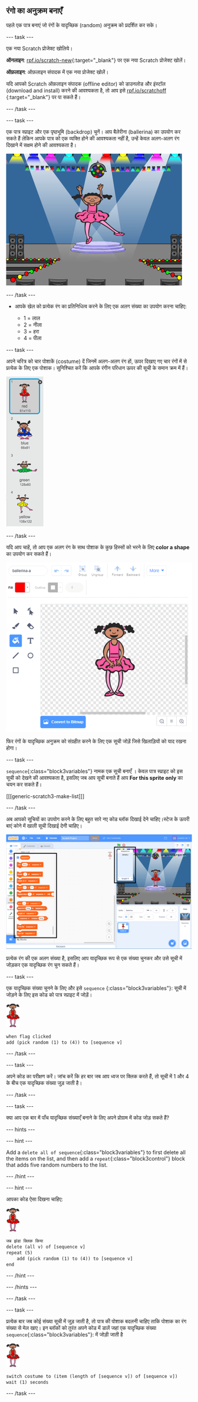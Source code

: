 ## रंगो का अनुक्रम बनाएँ

पहले एक पात्र बनाएं जो रंगों के यादृच्छिक (random) अनुक्रम को प्रदर्शित कर सके।

\--- task \---

एक नया Scratch प्रोजेक्ट खोलिये।

**ऑनलाइन**: [rpf.io/scratch-new](https://rpf.io/scratch-new){:target="_blank"} पर एक नया Scratch प्रोजेक्ट खोलें।

**ऑफ़लाइन**: ऑफ़लाइन संपादक में एक नया प्रोजेक्ट खोलें।

यदि आपको Scratch ऑफ़लाइन संपादक (offline editor) को डाउनलोड और इंस्टॉल (download and install) करने की आवश्यकता है, तो आप इसे [rpf.io/scratchoff](https://rpf.io/scratchoff) {:target="_blank"} पर पा सकते हैं।

\--- /task \---

\--- task \---

एक पात्र स्प्राइट और एक पृष्ठभूमि (backdrop) चुनें। आप बैलेरीना (ballerina) का उपयोग कर सकते हैं लेकिन आपके पात्र को एक व्यक्ति होने की आवश्यकता नहीं है, उन्हें केवल अलग-अलग रंग दिखाने में सक्षम होने की आवश्यकता है।

![स्क्रीनशॉट](images/colour-sprite.png)

\--- /task \---

+ आपके खेल को प्रत्येक रंग का प्रतिनिधित्व करने के लिए एक अलग संख्या का उपयोग करना चाहिए:
    
    + 1 = लाल
    + 2 = नीला
    + 3 = हरा
    + 4 = पीला

\--- task \---

अपने चरित्र को चार पोशाकें (costume) दें जिनमें अलग-अलग रंग हों, ऊपर दिखाए गए चार रंगों में से प्रत्येक के लिए एक पोशाक। सुनिश्चित करें कि आपके रंगीन परिधान ऊपर की सूची के समान क्रम में हैं।

![स्क्रीनशॉट](images/colour-costume.png)

\--- /task \---

यदि आप चाहें, तो आप एक अलग रंग के साथ पोशाक के कुछ हिस्सों को भरने के लिए **color a shape** का उपयोग कर सकते हैं।

![आकृति को रंगे](images/color-a-shape.png)

फिर रंगों के यादृच्छिक अनुक्रम को संग्रहीत करने के लिए एक सूची जोड़ें जिसे खिलाड़ियों को याद रखना होगा।

\--- task \---

`sequence`{:class="block3variables"} नामक एक सूची बनाएँ । केवल पात्र स्प्राइट को इस सूची को देखने की आवश्यकता है, इसलिए जब आप सूची बनाते हैं आप **For this sprite only** का चयन कर सकते हैं।

[[[generic-scratch3-make-list]]]

\--- /task \---

अब आपको सूचियों का उपयोग करने के लिए बहुत सारे नए कोड ब्लॉक दिखाई देने चाहिए।स्टेज के ऊपरी बाएं कोने में खाली सूची दिखाई देनी चाहिए।

![स्क्रीनशॉट](images/colour-list-blocks-annotated.png)

प्रत्येक रंग की एक अलग संख्या है, इसलिए आप यादृच्छिक रूप से एक संख्या चुनकर और उसे सूची में जोड़कर एक यादृच्छिक रंग चुन सकते हैं।

\--- task \---

एक यादृच्छिक संख्या चुनने के लिए और इसे `sequence` {:class="block3variables"}: सूची में जोड़ने के लिए इस कोड को पात्र स्प्राइट में जोड़ें।

![बैलरीना](images/ballerina.png)

```blocks3
when flag clicked
add (pick random (1) to (4)) to [sequence v]
```

\--- /task \---

\--- task \---

अपने कोड का परीक्षण करें। जांच करें कि हर बार जब आप ध्वज पर क्लिक करते हैं, तो सूची में 1 और 4 के बीच एक यादृच्छिक संख्या जुड़ जाती है।

\--- /task \---

\--- task \---

क्या आप एक बार में पाँच यादृच्छिक संख्याएँ बनाने के लिए अपने प्रोग्राम में कोड जोड़ सकते हैं?

\--- hints \---

\--- hint \---

Add a `delete all of sequence`{:class="block3variables"} to first delete all the items on the list, and then add a `repeat`{:class="block3control"} block that adds five random numbers to the list.

\--- /hint \---

\--- hint \---

आपका कोड ऐसा दिखना चाहिए:

![बैलरीना](images/ballerina.png)

```blocks3
जब झंडा क्लिक किया
delete (all v) of [sequence v]
repeat (5)
    add (pick random (1) to (4)) to [sequence v]
end
```

\--- /hint \---

\--- /hints \---

\--- /task \---

\--- task \---

प्रत्येक बार जब कोई संख्या सूची में जुड़ जाती है, तो पात्र की पोशाक बदलनी चाहिए ताकि पोशाक का रंग संख्या से मेल खाए। इन ब्लॉकों को तुरंत अपने कोड में डालें जहां एक यादृच्छिक संख्या `sequence`{:class="block3variables"}: में जोड़ी जाती है 

![बैलरीना](images/ballerina.png)

```blocks3
switch costume to (item (length of [sequence v]) of [sequence v])
wait (1) seconds
```

\--- /task \---
